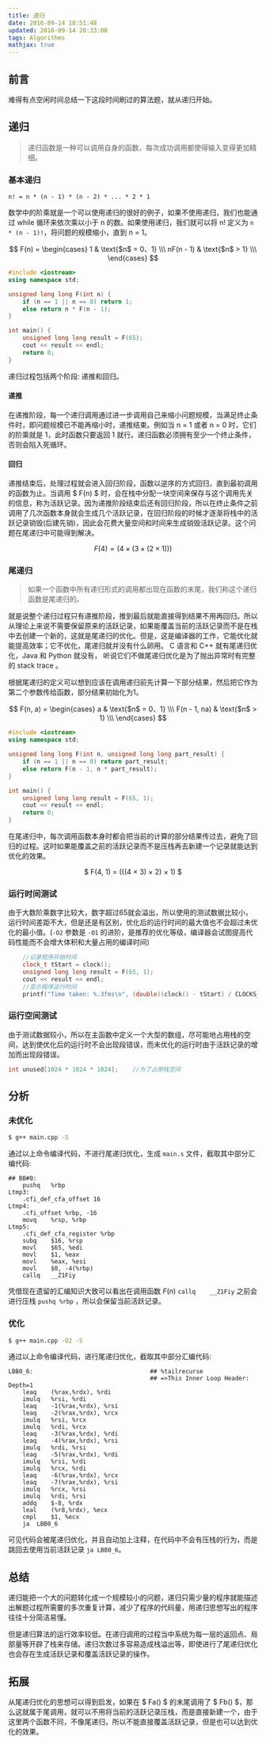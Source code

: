 ```yaml
---
title: 递归
date: 2016-09-14 18:51:48
updated: 2016-09-14 20:33:00
tags: Algorithms
mathjax: true
---
```


## 前言

难得有点空闲时间总结一下这段时间刷过的算法题，就从递归开始。

<!-- more -->

## 递归

> 递归函数是一种可以调用自身的函数，每次成功调用都使得输入变得更加精细。

### 基本递归

`n! = n * (n - 1) * (n - 2) * ... * 2 * 1` 

数学中的阶乘就是一个可以使用递归的很好的例子，如果不使用递归，我们也能通过 while 循环来依次乘以小于 n 的数。如果使用递归，我们就可以将 n! 定义为 `n * (n - 1)!`，将问题的规模缩小，直到 n = 1。

$$
F(n) =
\begin{cases}
1 & \text{$n$  = 0、1} \\\
nF(n - 1) & \text{$n$ > 1}  \\\
\end{cases}
$$

``` C++
#include <iostream>
using namespace std;

unsigned long long F(int n) {
    if (n == 1 || n == 0) return 1;
    else return n * F(n - 1);
}

int main() {
    unsigned long long result = F(65);
    cout << result << endl;
    return 0;
}
```

递归过程包括两个阶段: 递推和回归。

#### 递推
 在递推阶段，每一个递归调用通过进一步调用自己来缩小问题规模，当满足终止条件时，即问题规模已不能再缩小时，递推结束。例如当 n = 1 或者 n = 0 时，它们的阶乘就是 1，此时函数只要返回 1 就行。递归函数必须拥有至少一个终止条件，否则会陷入死循环。

#### 回归

递推结束后，处理过程就会进入回归阶段，函数以逆序的方式回归，直到最初调用的函数为止。当调用 $ F(n) $ 时，会在栈中分配一块空间来保存与这个调用先关的信息，称为活跃记录。因为递推阶段结束后还有回归阶段，所以在终止条件之前调用了几次函数本身就会生成几个活跃记录，在回归阶段的时候才逐渐将栈中的活跃记录销毁(后建先销)，因此会花费大量空间和时间来生成销毁活跃记录。这个问题在尾递归中可能得到解决。

$$
F(4) = (4 × (3 × (2 × 1)))
$$

### 尾递归

> 如果一个函数中所有递归形式的调用都出现在函数的末尾，我们称这个递归函数是尾递归的。

就是说整个递归过程只有递推阶段，推到最后就能直接得到结果不用再回归。所以从理论上来说不需要保留原来的活跃记录，如果能覆盖当前的活跃记录而不是在栈中去创建一个新的，这就是尾递归的优化。但是，这是编译器的工作，它能优化就能提高效率；它不优化，尾递归就并没有什么卵用。 
C 语言和 C++ 就有尾递归优化，Java 和 Python 就没有， 听说它们不做尾递归优化是为了抛出异常时有完整的 stack trace 。

根据尾递归的定义可以想到应该在调用递归前先计算一下部分结果，然后把它作为第二个参数传给函数，部分结果初始化为1。

$$
F(n, a) =
\begin{cases}
a & \text{$n$  = 0、1} \\\
F(n - 1, na) & \text{$n$ > 1}  \\\
\end{cases}
$$

``` C++
#include <iostream>
using namespace std;

unsigned long long F(int n, unsigned long long part_result) {
    if (n == 1 || n == 0) return part_result;
    else return F(n - 1, n * part_result);
}

int main() {
    unsigned long long result = F(65, 1);
    cout << result << endl;
    return 0;
}
```

在尾递归中，每次调用函数本身时都会把当前的计算的部分结果传过去，避免了回归的过程。这时如果能覆盖之前的活跃记录而不是压栈再去新建一个记录就能达到优化的效果。

<center>$ F(4, 1) = (((4 × 3) × 2) × 1) $</center>

### 运行时间测试

由于大数阶乘数字比较大，数字超过65就会溢出，所以使用的测试数据比较小，运行时间差距不大，但是还是有区别，优化后的运行时间的最大值也不会超过未优化的最小值。(`-O2` 参数是 `-O1` 的进阶，是推荐的优化等级，编译器会试图提高代码性能而不会增大体积和大量占用的编译时间)

``` C++
    //记录程序开始时间    
    clock_t tStart = clock();
    unsigned long long result = F(65, 1);
    cout << result << endl;
    //显示程序运行时间
    printf("Time taken: %.3fms\n", (double)(clock() - tStart) / CLOCKS_PER_SEC * 1000);
```

### 运行空间测试

由于测试数据较小，所以在主函数中定义一个大型的数组，尽可能地占用栈的空间，达到使优化后的运行时不会出现段错误，而未优化的运行时由于活跃记录的增加而出现段错误。

``` C++
int unused[1024 * 1024 * 1024];    //为了占用栈空间
```

## 分析

### 未优化

``` bash
$ g++ main.cpp -S
```
通过以上命令编译代码，不进行尾递归优化，生成 `main.s` 文件，截取其中部分汇编代码:

```
## BB#0:
	pushq	%rbp
Ltmp3:
	.cfi_def_cfa_offset 16
Ltmp4:
	.cfi_offset %rbp, -16
	movq	%rsp, %rbp
Ltmp5:
	.cfi_def_cfa_register %rbp
	subq	$16, %rsp
	movl	$65, %edi
	movl	$1, %eax
	movl	%eax, %esi
	movl	$0, -4(%rbp)
	callq	__Z1Fiy
```

凭借现在遗留的汇编知识大致可以看出在调用函数 $F(n)$ `callq	__Z1Fiy` 之前会进行压栈 `pushq	%rbp` ，所以会保留当前活跃记录。

### 优化

``` bash
$ g++ main.cpp -O2 -S
```
通过以上命令编译代码，进行尾递归优化，截取其中部分汇编代码:

```
LBB0_6:                                 ## %tailrecurse
                                        ## =>This Inner Loop Header: Depth=1
	leaq	(%rax,%rdx), %rdi
	imulq	%rsi, %rdi
	leaq	-1(%rax,%rdx), %rsi
	leaq	-2(%rax,%rdx), %rcx
	imulq	%rsi, %rcx
	imulq	%rdi, %rcx
	leaq	-3(%rax,%rdx), %rdi
	leaq	-4(%rax,%rdx), %rsi
	imulq	%rdi, %rsi
	leaq	-5(%rax,%rdx), %rdi
	imulq	%rsi, %rdi
	imulq	%rcx, %rdi
	leaq	-6(%rax,%rdx), %rcx
	leaq	-7(%rax,%rdx), %rsi
	imulq	%rcx, %rsi
	imulq	%rdi, %rsi
	addq	$-8, %rdx
	leal	(%r8,%rdx), %ecx
	cmpl	$1, %ecx
	ja	LBB0_6
```

可见代码会被尾递归优化，并且自动加上注释，在代码中不会有压栈的行为，而是跳回去使用当前活跃记录 `ja	LBB0_6`。

## 总结

递归能把一个大的问题转化成一个规模较小的问题，递归只需少量的程序就能描述出解题过程所需要的多次重复计算，减少了程序的代码量，用递归思想写出的程序往往十分简洁易懂。 

但是递归算法的运行效率较低。在递归调用的过程当中系统为每一层的返回点、局部量等开辟了栈来存储。递归次数过多容易造成栈溢出等，即使进行了尾递归优化也会存在生成活跃记录和覆盖活跃记录的操作。

## 拓展

从尾递归优化的思想可以得到启发，如果在 $ Fa() $ 的末尾调用了 $ Fb() $，那么这就属于尾调用，就可以不用将当前的活跃记录压栈，而是直接新建一个，由于这里两个函数不同，不像尾递归，所以不能直接覆盖活跃记录，但是也可以达到优化的效果。
